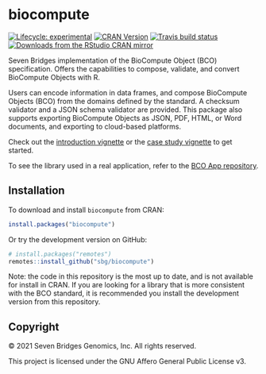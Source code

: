 # biocompute

[![Lifecycle: experimental](https://img.shields.io/badge/lifecycle-experimental-orange.svg)](https://lifecycle.r-lib.org/articles/stages.html#experimental-1)
[![CRAN Version](https://www.r-pkg.org/badges/version/biocompute)](https://cran.r-project.org/package=biocompute)
[![Travis build status](https://app.travis-ci.com/sbg/biocompute.svg?branch=master)](https://app.travis-ci.com/sbg/biocompute)
[![Downloads from the RStudio CRAN mirror](https://cranlogs.r-pkg.org/badges/grand-total/biocompute)](https://cran.r-project.org/package=biocompute)

Seven Bridges implementation of the BioCompute Object (BCO) specification. Offers the capabilities to compose, validate, and convert BioCompute Objects with R.

Users can encode information in data frames, and compose BioCompute Objects (BCO) from the domains defined by the standard. A checksum validator and a JSON schema validator are provided. This package also supports exporting BioCompute Objects as JSON, PDF, HTML, or Word documents, and exporting to cloud-based platforms.

Check out the [introduction vignette](https://sbg.github.io/biocompute/articles/intro.html) or the [case study vignette](https://sbg.github.io/biocompute/articles/case-study.html) to get started.

To see the library used in a real application, refer to the [BCO App repository](https://github.com/sbg/bco-app).

## Installation

To download and install `biocompute` from CRAN:

```r
install.packages("biocompute")
```

Or try the development version on GitHub:

```r
# install.packages("remotes")
remotes::install_github("sbg/biocompute")
```

Note: the code in this repository is the most up to date, and is not available for install in CRAN. If you are looking for a library that is more consistent with the BCO standard, it is recommended you install the development version from this repository.

## Copyright

© 2021 Seven Bridges Genomics, Inc. All rights reserved.

This project is licensed under the GNU Affero General Public License v3.
